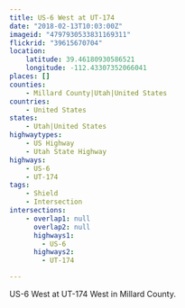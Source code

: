 ```yaml
---
title: US-6 West at UT-174
date: "2018-02-13T10:03:00Z"
imageid: "4797930533831169311"
flickrid: "39615670704"
location:
    latitude: 39.46180930586521
    longitude: -112.43307352066041
places: []
counties:
    - Millard County|Utah|United States
countries:
    - United States
states:
    - Utah|United States
highwaytypes:
    - US Highway
    - Utah State Highway
highways:
    - US-6
    - UT-174
tags:
    - Shield
    - Intersection
intersections:
    - overlap1: null
      overlap2: null
      highways1:
        - US-6
      highways2:
        - UT-174

---
```

US-6 West at UT-174 West in Millard County.